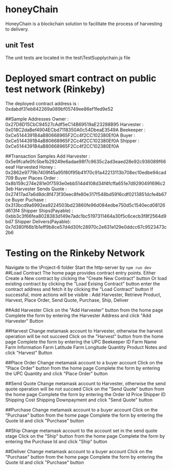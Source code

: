 # honeyChain
HoneyChain is a blockchain solution to facilitate the process of harvesting to delivery.

## unit Test
The unit tests are located in the test\TestSupplychain.js file

# Deployed smart contract on public test network (Rinkeby)
The deployed contract address is : 0xdabdf31eb842269a089bf05749ee86ef1fed9e52

##Sample Addresses
Owner     : 0x27D8D15CbC94527cAdf5eC14B69519aE23288B95
Harvester : 0x018C2daBef4904ECbd7118350A0c54DbeaE3549A
Beekeeper : 0xCe5144391B4aB80668965F2Cc4f2CC102380Ef0A
Buyer     : 0xCe5144391B4aB80668965F2Cc4f2CC102380Ef0A
Shipper   : 0xCe5144391B4aB80668965F2Cc4f2CC102380Ef0A

##Transaction Samples
Add Harvester            : 0x5e9fcafe0fc5be1b29249e6adae98f7c9635c2ad3eaed28e92c936089f66eeaf
Harvested Honey          : 0x2862e9779b7409f45a95f80f95b41f70c91a42213113b708ec10edbe94cad709
Buyer Places Order       : 0x8b159c274e281e0f7593e0ebb514d4108d34f4fcffa651e7d9290491696c23eb
Harvester Sends Quote    : 0x27417ad7a6d8dc8f473f30eec8fe80e317f548bd5916cdf0213851dcfe4b67ce
Buyer Puchase            : 0x313bcd9a6992ea9224503bd23860fe96d084edbe750d5c1540ecd08126d613f4
Shipper Ships(Payable)   : 0xbb3c3f66fea8028383d149e7adc1bc5197311464a30f5c6cecb3f8f2564d9bd7
Shipper Delivers(Payable): 0x7d380f66b1b1eff9b8ce57d4d30fc28970c2e631e129e0ddcc67c9523473c2b6

# Testing on the Rinkeby Network
Navigate to the \Project-6 folder
Start the http-server by
`
    npm run dev
`
##Load Contract
The home page provides contract entry points.
Either Create a New contract by clicking the "Create New Contract" button
Or load existing contract by clicking the "Load Exising Contract" button
   enter the contract address and fetch it by clicking the "Load Contract" button
If successful, more actions will be visible : Add Harvester, Retrieve Product, Harvest,
Place Order, Send Quote, Purchase, Ship, Deliver

##Add Harvester
Click on the "Add Harvester" button from the home page
Complete the form by entering the
    Harvester Address
and click "Add Harvester" Button

##Harvest
Change metamask account to Harvester, otherwise the harvest operation will be not succeed
Click on the "Harvest" button from the home page
Complete the form by entering the
    UPC
    Beekeeper ID
    Farm Name
    Farm Information
    Farm Latitude
    Farm Longitude
    Quantity
    Product Notes
and click "Harvest" Button

##Place Order
Change metamask account to a buyer account
Click on the "Place Order" button from the home page
Complete the form by entering the
    UPC
    Quantity
and click "Place Order" button

##Send Quote
Change metamask account to Harvester, otherwise the send quote operation will be not succeed
Click on the "Send Quote" button from the home page
Complete the form by entering the
    Order Id
    Price
    Shipper ID
    Shipping Cost
    Shipping Downpayment
and click "Send Quote" button

##Purchase
Change metamask account to a buyer account
Click on the "Purchase" button from the home page
Complete the form by entering the
    Quote Id
and click "Purchase" button

##Ship
Change metamask account to the account set in the send quote stage
Click on the "Ship" button from the home page
Complete the form by entering the
    Purchase Id
and click "Ship" button

##Deliver
Change metamask account to a buyer account
Click on the "Purchase" button from the home page
Complete the form by entering the
    Quote Id
and click "Purchase" button